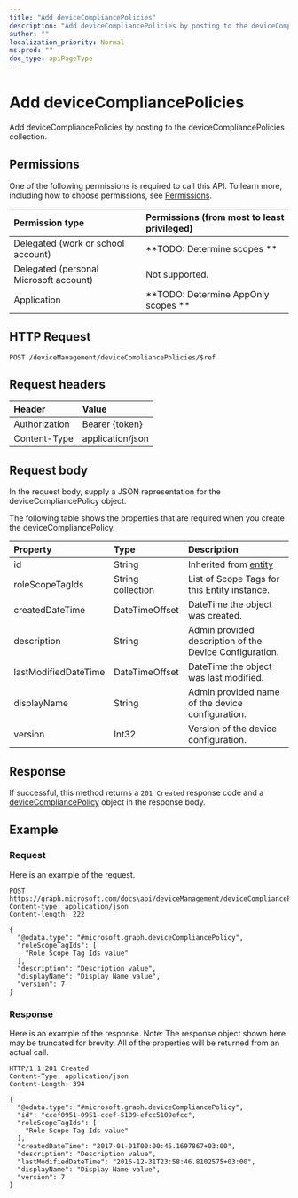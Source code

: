 ```yaml
---
title: "Add deviceCompliancePolicies"
description: "Add deviceCompliancePolicies by posting to the deviceCompliancePolicies collection."
author: ""
localization_priority: Normal
ms.prod: ""
doc_type: apiPageType
---
```


# Add deviceCompliancePolicies

Add deviceCompliancePolicies by posting to the deviceCompliancePolicies collection.

## Permissions
One of the following permissions is required to call this API. To learn more, including how to choose permissions, see [Permissions](/concepts/permissions-reference.md).

|Permission type|Permissions (from most to least privileged)|
|:---|:---|
|Delegated (work or school account)|**TODO: Determine scopes **|
|Delegated (personal Microsoft account)|Not supported.|
|Application|**TODO: Determine AppOnly scopes **|

## HTTP Request
<!-- {
  "blockType": "ignored"
}
-->
``` http
POST /deviceManagement/deviceCompliancePolicies/$ref
```

## Request headers
|Header|Value|
|:---|:---|
|Authorization|Bearer {token}|
|Content-Type|application/json|

## Request body
In the request body, supply a JSON representation for the deviceCompliancePolicy object.

The following table shows the properties that are required when you create the deviceCompliancePolicy.

|Property|Type|Description|
|:---|:---|:---|
|id|String| Inherited from [entity](../resources/entity.md)|
|roleScopeTagIds|String collection|List of Scope Tags for this Entity instance.|
|createdDateTime|DateTimeOffset|DateTime the object was created.|
|description|String|Admin provided description of the Device Configuration.|
|lastModifiedDateTime|DateTimeOffset|DateTime the object was last modified.|
|displayName|String|Admin provided name of the device configuration.|
|version|Int32|Version of the device configuration.|



## Response
If successful, this method returns a `201 Created` response code and a [deviceCompliancePolicy](../resources/devicecompliancepolicy.md) object in the response body.

## Example

### Request
Here is an example of the request.
<!-- {
  "blockType": "request",
  "name": "create_devicecompliancepolicy_from_"
}
-->
``` http
POST https://graph.microsoft.com/docs\api/deviceManagement/deviceCompliancePolicies
Content-type: application/json
Content-length: 222

{
  "@odata.type": "#microsoft.graph.deviceCompliancePolicy",
  "roleScopeTagIds": [
    "Role Scope Tag Ids value"
  ],
  "description": "Description value",
  "displayName": "Display Name value",
  "version": 7
}
```

### Response
Here is an example of the response. Note: The response object shown here may be truncated for brevity. All of the properties will be returned from an actual call.
<!-- {
  "blockType": "response",
  "truncated": true,
  "@odata.type": "microsoft.graph.devicecompliancepolicy"
}
-->
``` http
HTTP/1.1 201 Created
Content-Type: application/json
Content-Length: 394

{
  "@odata.type": "#microsoft.graph.deviceCompliancePolicy",
  "id": "ccef0951-0951-ccef-5109-efcc5109efcc",
  "roleScopeTagIds": [
    "Role Scope Tag Ids value"
  ],
  "createdDateTime": "2017-01-01T00:00:46.1697867+03:00",
  "description": "Description value",
  "lastModifiedDateTime": "2016-12-31T23:58:46.8102575+03:00",
  "displayName": "Display Name value",
  "version": 7
}
```

